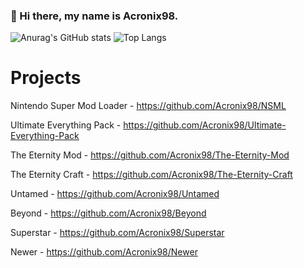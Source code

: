 ### 👋 Hi there, my name is Acronix98. 

![Anurag's GitHub stats](https://github-readme-stats.vercel.app/api?username=Acronix98&show_icons=true&theme=cobalt)
![Top Langs](https://github-readme-stats.vercel.app/api/top-langs/?username=Acronix98&langs_count=8)

# Projects

Nintendo Super Mod Loader - https://github.com/Acronix98/NSML

Ultimate Everything Pack - https://github.com/Acronix98/Ultimate-Everything-Pack

The Eternity Mod - https://github.com/Acronix98/The-Eternity-Mod

The Eternity Craft - https://github.com/Acronix98/The-Eternity-Craft

Untamed - https://github.com/Acronix98/Untamed

Beyond - https://github.com/Acronix98/Beyond

Superstar - https://github.com/Acronix98/Superstar

Newer - https://github.com/Acronix98/Newer
